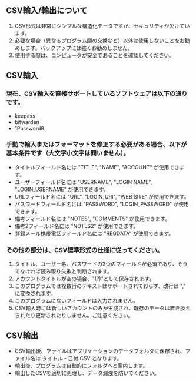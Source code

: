 ## CSV輸入/輸出について

1. CSV形式は非常にシンプルな構造化データですが、セキュリティが欠けています。
2. 必要な場合（異なるプログラム間の交換など）以外は使用しないことをお勧めします。バックアップには強くお勧めしません。
3. 使用する際は、コンピュータが安全であることを確認してください。

## CSV輸入

### 現在、CSV輸入を直接サポートしているソフトウェアは以下の通りです。

* keepass
* bitwarden
* 1Password8

### 手動で輸入またはフォーマットを修正する必要がある場合、以下が基本条件です（大文字小文字は問いません）。

* タイトルフィールド名には "TITLE", "NAME", "ACCOUNT" が使用できます。
* ユーザーフィールド名には "USERNAME", "LOGIN NAME", "LOGIN_USERNAME" が使用できます。
* URLフィールド名には "URL", "LOGIN_URI", "WEB SITE" が使用できます。
* パスワードフィールド名には "PASSWORD", "LOGIN_PASSWORD" が使用できます。
* 備考フィールド名には "NOTES", "COMMENTS" が使用できます。
* 備考2フィールド名には "NOTES2" が使用できます。
* 登録メール携帯電話フィールド名には "REGDATA" が使用できます。

### その他の部分は、CSV標準形式の仕様に従ってください。

1. タイトル、ユーザー名、パスワードの3つのフィールドが必須であり、そうでなければ読み取り失敗と判断されます。
2. アカウントタイトルが空の場合、"(?)"として保存されます。
3. このプログラムでは複数行のテキストはサポートされておらず、改行は "," に変換されます。
4. このプログラムにないフィールドは入力されません。
5. CSV輸入時には新しいアカウントのみが生成され、既存のデータは置き換えられたり更新されたりしません。ご注意ください。

## CSV輸出

* CSV輸出後、ファイルはアプリケーションのデータフォルダに保存され、ファイル名は タイトル - 日付.CSV となります。
* 輸出後、プログラムは自動的にフォルダへと案内します。
* 輸出したCSVを適切に処理し、データ漏洩を防いでください。